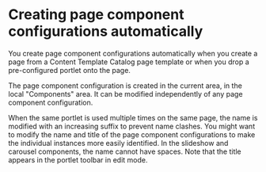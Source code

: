 # Creating page component configurations automatically

You create page component configurations automatically when you create a page from a Content Template Catalog page template or when you drop a pre-configured portlet onto the page.

The page component configuration is created in the current area, in the local "Components" area. It can be modified independently of any page component configuration.

When the same portlet is used multiple times on the same page, the name is modified with an increasing suffix to prevent name clashes. You might want to modify the name and title of the page component configurations to make the individual instances more easily identified. In the slideshow and carousel components, the name cannot have spaces. Note that the title appears in the portlet toolbar in edit mode.


